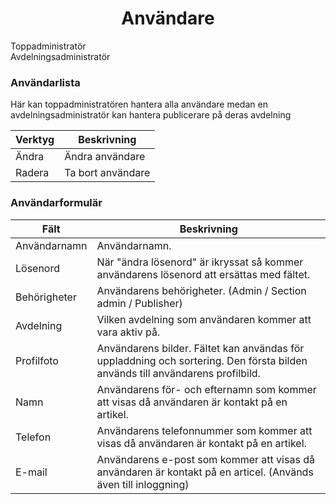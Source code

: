 <center>
<i class="ui icon users huge"></i>
<h1>Användare</h1>
</center>

<i class="ui icon unlock"></i> Toppadministratör<br>
<i class="ui icon unlock"></i> Avdelningsadministratör

### Användarlista

Här kan toppadministratören hantera alla användare medan en avdelningsadministratör kan hantera publicerare på deras avdelning


Verktyg | Beskrivning
---- | -----------
<i class="ui icon pencil"></i> Ändra | Ändra användare
<i class="ui icon trash"></i> Radera | Ta bort användare

### Användarformulär

Fält | Beskrivning
---- | -----------
Användarnamn | Användarnamn.
Lösenord | När "ändra lösenord" är ikryssat så kommer användarens lösenord att ersättas med fältet.
Behörigheter | Användarens behörigheter. (Admin / Section admin / Publisher)
Avdelning | Vilken avdelning som användaren kommer att vara aktiv på.
Profilfoto | Användarens bilder. Fältet kan användas för uppladdning och sortering. Den första bilden används till användarens profilbild.
Namn | Användarens för- och efternamn som kommer att visas då användaren är kontakt på en artikel.
Telefon | Användarens telefonnummer som kommer att visas då användaren är kontakt på en artikel.
E-mail | Användarens e-post som kommer att visas då användaren är kontakt på en articel. (Används även till inloggning)
